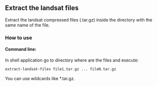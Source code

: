 ## Extract the landsat files

Extract the landsat compressed files (.tar.gz) inside the directory with the same name of the file.

### How to use

#### Command line:

In shell application go to directory where are the files and execute:

```bash
extract-landsat-files file1.tar.gz ... fileN.tar.gz
```

You can use wildcards like *.tar.gz.